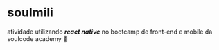 # soulmili
atividade utilizando <b><i>react native</b></i> no bootcamp de front-end e mobile da soulcode academy 📱
